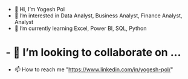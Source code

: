 - 👋 Hi, I’m Yogesh Pol
- 👀 I’m interested in Data Analyst, Business Analyst, Finance Analyst, Analyst
- 🌱 I’m currently learning Excel, Power BI, SQL, Python
# - 💞️ I’m looking to collaborate on ...
- 📫 How to reach me "https://www.linkedin.com/in/yogesh-pol/"

<!---
yogi23pol/yogi23pol is a ✨ special ✨ repository because its `README.md` (this file) appears on your GitHub profile.
You can click the Preview link to take a look at your changes.
--->

